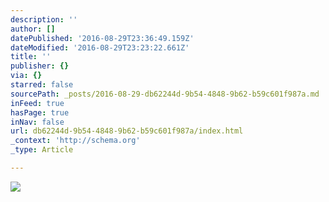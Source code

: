 ```yaml
---
description: ''
author: []
datePublished: '2016-08-29T23:36:49.159Z'
dateModified: '2016-08-29T23:23:22.661Z'
title: ''
publisher: {}
via: {}
starred: false
sourcePath: _posts/2016-08-29-db62244d-9b54-4848-9b62-b59c601f987a.md
inFeed: true
hasPage: true
inNav: false
url: db62244d-9b54-4848-9b62-b59c601f987a/index.html
_context: 'http://schema.org'
_type: Article

---
```

![](https://the-grid-user-content.s3-us-west-2.amazonaws.com/2f4830b2-2229-491e-9254-f014fe800f0d.jpg)